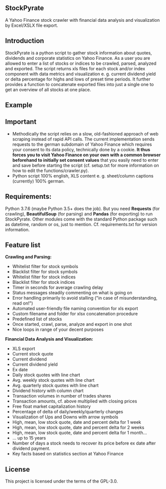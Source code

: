 ## StockPyrate

A Yahoo Finance stock crawler with financial data analysis and visualization by Excel/XSLX file export.

## Introduction

StockPyrate is a python script to gather stock information about quotes, dividends and corporate statistics on Yahoo Finance. As a user you are allowed to enter a list of stocks or indices to be crawled, parsed, analyzed and exported. The script returns xls files for each stock and/or index component with data metrics and visualization e. g. current dividend yield or delta percentage for highs and lows of preset time periods. It further provides a function to concatenate exported files into just a single one to get an overview of all stocks at one place.

## Example


## Important
- Methodically the script relies on a slow, old-fashioned approach of web scraping instead of rapid API calls. The current implementation sends requests to the german subdomain of Yahoo Finance which requires your consent to its data policy, technically done by a cookie. **It thus forces you to visit Yahoo Finance on your own with a common browser beforehand to initially set consent values** that you easily need to enter and save before starting the script (cf. setup.txt for more information on how to edit the functions/crawler.py).
- Python script 100% english, XLS content e. g. sheet/column captions (currently) 100% german.

## Requirements:
Python 3.7.6 (maybe Python 3.5+ does the job). But you need **Requests** (for crawling), **BeautifulSoup** (for parsing) and **Pandas** (for exporting) to run StockPyrate. Other modules come with the standard Python package such as datetime, random or os, just to mention. Cf. requirements.txt for version information.

## Feature list

**Crawling and Parsing:**
- Whitelist filter for stock symbols
- Blacklist filter for stock symbols
- Whitelist filter for stock indices
- Blacklist filter for stock indices
- Timer in seconds for average crawling delay
- Status messages steadily commenting on what is going on
- Error handling primarily to avoid stalling ("in case of misunderstanding, read on!")
- Automated user-friendly file naming convention for xls export
- Custom filename and folder for xlsx concatenation procedure
- Predefined list of stocks
- Once started, crawl, parse, analyze and export in one shot
- Nice loops in range of your decent purposes

**Financial Data Analysis and Visualization:**
- XLS export
- Current stock quote
- Current dividend
- Current dividend yield
- Ex date
- Daily stock quotes with line chart
- Avg. weekly stock quotes with line chart
- Avg. quarterly stock quotes with line chart
- Dividend history with column chart
- Transaction volumes in number of trades shares
- Transaction amounts, cf. above multiplied with closing prices
- Free float market capitalization history
- Percentage of delta of daily/weekly/quarterly changes
- Visualization of Ups and Downs with arrow symbols
- High, mean, low stock quote, date and percent delta for 1 week
- High, mean, low stock quote, date and percent delta for 2 weeks
- High, mean, low stock quote, date and percent delta for 1 month...
- ... up to 15 years
- Number of days a stock needs to recover its price before ex date after dividend payment.
- Key facts based on statistics section at Yahoo Finance

## License

This project is licensed under the terms of the GPL-3.0.
